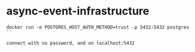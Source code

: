 # async-event-infrastructure

```
docker run -e POSTGRES_HOST_AUTH_METHOD=trust -p 5432:5432 postgres
``

connect with no password, and on localhost:5432

